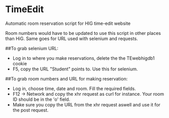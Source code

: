 # TimeEdit
Automatic room reservation script for HIG time-edit website

Room numbers would have to be updated to use this script in other places than HiG.
Same goes for URL used with selenium and requests. 

##To grab selenium URL:
  * Log in to where you make reservations, delete the the TEwebhigdb1 cookie
  * F5, copy the URL "Student" points to. Use this for selenium.

##To grab room numbers and URL for making reservation:
  * Log in, choose time, date and room. Fill the required fields.
  * F12 -> Network and copy the xhr request as curl for instance. Your room ID should be in the 'o' field.
  * Make sure you copy the URL from the xhr request aswell and use it for the post request.
